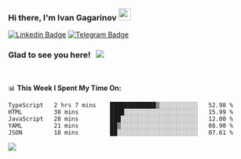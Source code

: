 ### Hi there, I'm Ivan Gagarinov <img src="https://media.giphy.com/media/hvRJCLFzcasrR4ia7z/giphy.gif" width="25px">

[![Linkedin Badge](https://img.shields.io/badge/-LinkedIn-0e76a8?style=flat-square&logo=Linkedin&logoColor=white)](https://linkedin.com/in/ivan-gagarinov-142ba3141/)
[![Telegram Badge](https://img.shields.io/badge/-Telegram-0088cc?style=flat-square&logo=Telegram&logoColor=white)](https://t.me/igagarinov)

### Glad to see you here! &nbsp; ![](https://visitor-badge.glitch.me/badge?page_id=dzencot.dzencot)

</br>

📊 **This Week I Spent My Time On:**
<!--START_SECTION:waka-->
```text
TypeScript   2 hrs 7 mins    █████████████▒░░░░░░░░░░░   52.98 % 
HTML         38 mins         ████░░░░░░░░░░░░░░░░░░░░░   15.99 % 
JavaScript   28 mins         ███░░░░░░░░░░░░░░░░░░░░░░   12.00 % 
YAML         21 mins         ██▒░░░░░░░░░░░░░░░░░░░░░░   08.90 % 
JSON         18 mins         ██░░░░░░░░░░░░░░░░░░░░░░░   07.61 % 
```
<!--END_SECTION:waka-->

[![](https://github-readme-stats.vercel.app/api?username=dzencot&theme=gruvbox)](https://github.com/dzencot)

